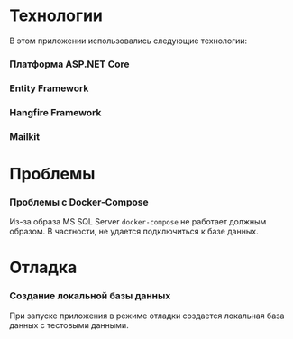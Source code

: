 **Технологии**
=====================

В этом приложении использовались следующие технологии:

### Платформа ASP.NET Core
### Entity Framework
### Hangfire Framework
### Mailkit

**Проблемы**
===============

### Проблемы с Docker-Compose

Из-за образа MS SQL Server `docker-compose` не работает должным образом. В частности, не удается подключиться к базе данных.

**Отладка**
============

### Создание локальной базы данных

При запуске приложения в режиме отладки создается локальная база данных с тестовыми данными.

